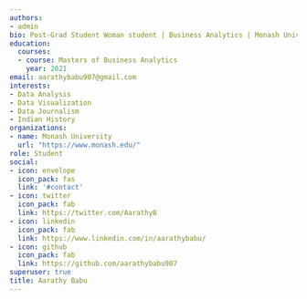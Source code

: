 ```yaml
---
authors:
- admin
bio: Post-Grad Student Woman student | Business Analytics | Monash University | Here to live my life so well that death would tremble to take me.
education:
  courses:
  - course: Masters of Business Analytics
    year: 2021
email: aarathybabu907@gmail.com
interests:
- Data Analysis
- Data Visualization
- Data Journalism
- Indian History
organizations:
- name: Monash University
  url: "https://www.monash.edu/"
role: Student
social:
- icon: envelope
  icon_pack: fas
  link: '#contact'
- icon: twitter
  icon_pack: fab
  link: https://twitter.com/AarathyB
- icon: linkedin
  icon_pack: fab
  link: https://www.linkedin.com/in/aarathybabu/
- icon: github
  icon_pack: fab
  link: https://github.com/aarathybabu907
superuser: true
title: Aarathy Babu
--- 
```


